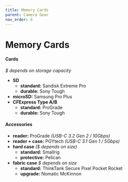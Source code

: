 ```yaml
---
title: Memory Cards
parent: Camera Gear
nav_order: 6
---
```

# Memory Cards

#### Cards

*$ depends on storage capacity*
- **SD** 
	- **standard:** Sandisk Extreme Pro
	- **durable:** Sony Tough
- **microSD:** Samsung Pro Plus
- **CFExpress Type A/B**
	- **standard:** ProGrade
	- **durable:** Sony Tough

#### Accessories

- **reader:** ProGrade *(USB-C 3.2 Gen 2 / 10Gbps)*
- **reader + case:** PGYtech *(USB-C 3.1 Gen 1 / 5Gbps)*
- **hard case** *($ depends on size)*
	- **standard:** Smallrig
	- **protective:** Pelican
- **fabric case** *$ depends on size*
	- **standard:** ThinkTank Secure Pixel Pocket Rocket
	- **upgrade:** Nomatic McKinnon
